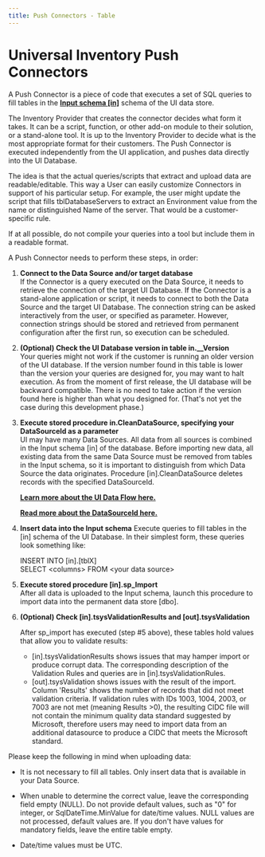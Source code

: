 ```yaml
---
title: Push Connectors - Table
---
```

# Universal Inventory Push Connectors

A Push Connector is a piece of code that executes a set of SQL queries to fill tables in the [**Input schema [in]**](Input-Schema.md) schema of the UI data store.

The Inventory Provider that creates the connector decides what form it takes. It can be a script, function, or other add-on module to their solution, or a stand-alone tool. It is up to the Inventory Provider to decide what is the most appropriate format for their customers. The Push Connector is executed independently from the UI application, and pushes data directly into the UI Database.​

The idea is that the actual queries/scripts that extract and upload data are readable/editable.  This way a User can easily customize Connectors in support of his particular setup. For example, the user might update the script that fills tblDatabaseServers to extract an Environment value from the name or distinguished Name of the server. That would be a customer-specific rule.

If at all possible, do not compile your queries into a tool but include them in a readable format.

A Push Connector needs to perform these steps, in order:

1. **Connect to the Data Source and/or target database**  
   ​If the Connector is a query executed on the Data Source, it needs to retrieve the connection of the target UI Database. If the Connector is a stand-alone application or script, it needs to connect to both the Data Source and the target UI Database. The connection string can be asked interactively from the user, or specified as parameter. However, connection strings should be stored and retrieved from permanent configuration after the first run, so execution can be scheduled.

2. **(Optional) Check the UI Database version in table in.__Version**  
   Your queries might not work if the customer is running an older version of the UI database. If the version number found in this table is lower than the version your queries are designed for, you may want to halt execution.
   As from the moment of first release, the UI database will be backward compatible. There is no need to take action if the version found here is higher than what you designed for. (That's not yet the case during this development phase.)

3. **Execute stored procedure in.CleanDataSource, specifying your DataSourceId as a parameter**  
   UI may have many Data Sources. All data from all sources is combined in the Input schema [in] of the database. Before importing new data, all existing data from the same Data Source must be removed from tables in the Input schema, so it is important to distinguish from which Data Source the data originates. Procedure [in].CleanDataSource deletes records with the specified DataSourceId.

   [**Learn more about the UI Data Flow here.​**](Data-Model.md)

   [**Read more about the DataSourceId here.**](Input-Schema.md)

4. **Insert data into the Input schema**
   Execute queries to fill tables in the [in] schema of the UI Database. In their simplest form, these queries look something like:
  
   ​INSERT INTO [in].[tblX]  
   SELECT &lt;columns> FROM &lt;your data source>

5. **Execute stored procedure [in].sp_Import**  
   After all data is uploaded to the Input schema, launch this procedure to import data into the permanent data store [dbo].

6. **(Optional) Check [in].tsysValidationResults and [out].tsysValidation**  

   After sp_import has executed (step #5 above), these tables hold values that allow you to validate results:
   - [in].tsysValidationResults shows issues that may hamper import or produce corrupt data. The corresponding description of the Validation Rules and queries are in [in].tsysValidationRules.
   - [out].tsysValidation shows issues with the result of the import. Column 'Results' shows the number of records that did not meet validation criteria. If validation rules with IDs 1003, 1004, 2003, or 7003 are not met (meaning Results >0), the resulting CIDC file will not contain the minimum quality data standard suggested by Microsoft, therefore users may need to import data from an additional datasource to produce a CIDC that meets the Microsoft standard.

Please keep the following in mind when uploading data:

- ​It is not necessary to fill all tables. Only insert data that is available in your Data Source.

- When unable to determine the correct value, leave the corresponding field empty (NULL). Do not provide default values, such as "0" for integer, or SqlDateTime.MinValue for date/time values. NULL values are not processed, default values are. If you don't have values for mandatory fields, leave the entire table empty.

- Date/time values must be UTC.